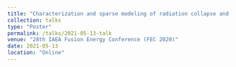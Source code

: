 ```yaml
---
title: "Characterization and sparse modeling of radiation collapse and density limit in LHD"
collection: talks
type: "Poster"
permalink: /talks/2021-05-13-talk
venue: "28th IAEA Fusion Energy Conference (FEC 2020)"
date: 2021-05-13
location: "Online"
---
```

